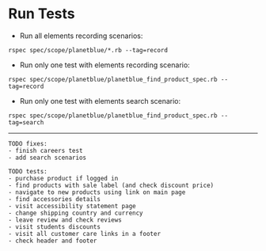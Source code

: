 # Run Tests

* Run all elements recording scenarios:

```
rspec spec/scope/planetblue/*.rb --tag=record
```

* Run only one test with elements recording scenario:

```
rspec spec/scope/planetblue/planetblue_find_product_spec.rb --tag=record
```

* Run only one test with elements search scenario:

```
rspec spec/scope/planetblue/planetblue_find_product_spec.rb --tag=search
```

---
```
TODO fixes:
- finish careers test
- add search scenarios
```

```
TODO tests:
- purchase product if logged in
- find products with sale label (and check discount price)
- navigate to new products using link on main page
- find accessories details
- visit accessibility statement page
- change shipping country and currency
- leave review and check reviews
- visit students discounts
- visit all customer care links in a footer
- check header and footer
